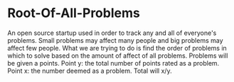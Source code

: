 # Root-Of-All-Problems
An open source startup used in order to track any and all of everyone's problems. Small problems may affect many people and big problems may affect few people. What we are trying to do is find the order of problems in which to solve based on the amount of affect of all problems. Problems will be given a points. Point y: the total number of points rated as a problem. Point x: the number deemed as a problem. Total will x/y.

